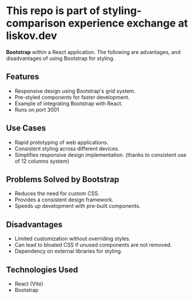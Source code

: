# This repo is part of styling-comparison experience exchange at liskov.dev

**Bootstrap** within a React application. The following are advantages, and disadvantages of using Bootstrap for styling.

## Features

- Responsive design using Bootstrap's grid system.
- Pre-styled components for faster development.
- Example of integrating Bootstrap with React.
- Runs on port 3001

## Use Cases

- Rapid prototyping of web applications.
- Consistent styling across different devices.
- Simplifies responsive design implementation. (thanks to consistent use of 12 columns system)

## Problems Solved by Bootstrap

- Reduces the need for custom CSS.
- Provides a consistent design framework.
- Speeds up development with pre-built components.

## Disadvantages

- Limited customization without overriding styles.
- Can lead to bloated CSS if unused components are not removed.
- Dependency on external libraries for styling.

## Technologies Used

- React (Vite)
- Bootstrap
